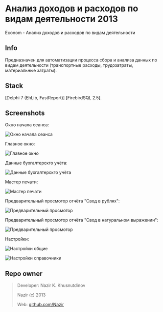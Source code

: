 # Анализ доходов и расходов по видам деятельности 2013 #

Econom - Анализ доходов и расходов по видам деятельности

Info
----
Предназначен для автоматизации процесса сбора и анализа данных по видам деятельности (транспортные расходы, трудозатраты, материальные затраты).

Stack
-----
[Delphi 7 (EhLib, FastReport)] [FirebirdSQL 2.5].

Screenshots
-----------
Окно начала сеанса:

![Окно начала сеанса](./Screenshots/ScrSh_Econom1_01_Login.png)

Главное окно:

![Главное окно](./Screenshots/ScrSh_Econom1_02_Main.png)

Данные бухгалтерскго учёта:

![Данные бухгалтерскго учёта](./Screenshots/ScrSh_Econom1_03_ExternalData1.png)

Мастер печати:

![Мастер печати](./Screenshots/ScrSh_Econom1_03_PrintMaster.png)

Предварительный просмотор отчёта "Свод в рублях":

![Предварительный просмотор](./Screenshots/ScrSh_Econom1_03_PrintPreview1.png)

Предварительный просмотор отчёта "Свод в натуральном выражении":

![Предварительный просмотор](./Screenshots/ScrSh_Econom1_03_PrintPreview2.png)

Настройки:

![Настройки общие](./Screenshots/ScrSh_Econom1_04_Settings1.png)

![Настройки справочники](./Screenshots/ScrSh_Econom1_04_Settings2.png)


Repo owner
----------
> Developer: Nazir K. Khusnutdinov
>
> Nazir (c) 2013
>
> Web: [github.com/Nazir][1]

[1]: https://github.com/Nazir
